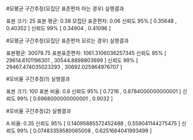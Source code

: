 #모평균 구간추정(모집단 표준편차 아는 경우) 실행결과

표본 크기: 25
표본 평균: 0.38
모집단 표준편차: 0.06
신뢰도 95% [ 0.35648 , 0.40352 ]
신뢰도 99% [ 0.34904 , 0.41096 ]

#모평균 구간추정(모집단 표준편차 모르는 경우) 실행결과

표본평균: 30079.75 표본표준편차: 1061.3106036257345
신뢰도 95% [ 29614.6101196301 , 30544.8898803699 ]
신뢰도 99% [ 29467.474035023293 , 30692.025964976707 ]

#모비율 구간추정(1) 실행결과

표본 크기: 100
표본 비율: 0.8
신뢰도 95% [ 0.7216 , 0.8784000000000001 ]
신뢰도 99% [ 0.6968000000000001 , 0.9032 ]

#모비율 구간추정(2) 실행결과

A 비율: 0.35
신뢰도 95% [ 0.14095885572452488 , 0.559041144275475 ]
신뢰도 99% [ 0.07483359580065008 , 0.6251664041993499 ]
